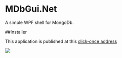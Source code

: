 # MDbGui.Net

A simple WPF shell for MongoDb.

##Installer

This application is published at this [click-once address](https://portalvhdsdlrhmlyhqzrk1.blob.core.windows.net/mdbgui/unstable/MDbGui.Net.application)

![](https://gianmariaricci.visualstudio.com/DefaultCollection/_apis/public/build/definitions/b91fc692-a5da-4e0f-84ca-2bc93fcf7b62/76/badge)

